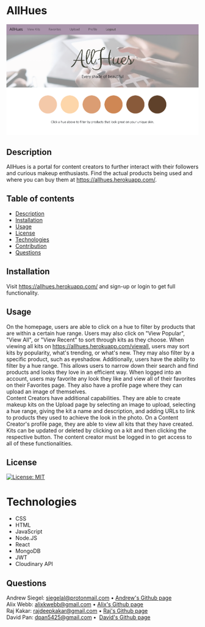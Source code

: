 # AllHues

![AllHues Homepage Image](./client/public/images/allhues-homepage.png)

## Description

AllHues is a portal for content creators to further interact with their followers and curious makeup enthusiasts. Find the actual products being used and where you can buy them at https://allhues.herokuapp.com/.

## Table of contents

- [Description](#Description)
- [Installation](#Installation)
- [Usage](#Usage)
- [License](#License)
- [Technologies](#Technologies)
- [Contribution](#Contribution)
- [Questions](#Questions)

## Installation

Visit https://allhues.herokuapp.com/ and sign-up or login to get full functionality.

## Usage

On the homepage, users are able to click on a hue to filter by products that are within a certain hue range.  Users may also click on "View Popular", "View All", or "View Recent" to sort through kits as they choose.  When viewing all kits on https://allhues.herokuapp.com/viewall, users may sort kits by popularity, what's trending, or what's new.  They may also filter by a specific product, such as eyeshadow.  Additionally, users have the ability to filter by a hue range.  This allows users to narrow down their search and find products and looks they love in an efficient way.  When logged into an account, users may favorite any look they like and view all of their favorites on their Favorites page.  They also have a profile page where they can upload an image of themselves. \
Content Creators have additional capabilities.  They are able to create makeup kits on the Upload page by selecting an image to upload, selecting a hue range, giving the kit a name and description, and adding URLs to link to products they used to achieve the look in the photo.  On a Content Creator's profile page, they are able to view all kits that they have created.  Kits can be updated or deleted by clicking on a kit and then clicking the respective button.  The content creator must be logged in to get access to all of these functionalities.

## License

[![License: MIT](https://img.shields.io/badge/License-MIT-yellow.svg)](https://opensource.org/licenses/MIT)

# Technologies

- CSS
- HTML
- JavaScript
- Node.JS
- React
- MongoDB
- JWT
- Cloudinary API

## Questions

Andrew Siegel: 
siegelal@protonmail.com • 
[Andrew's Github page](https://www.github.com/siegelal7) \
Alix Webb:
alixkwebb@gmail.com • 
[Alix's Github page](https://github.com/awebb8) \
Raj Kakar: rajdeepkakar@gmail.com • 
[Raj's Github page](https://github.com/rajdeep24) \
David Pan: dpan5425@gmail.com • 
[David's Github page](https://github.com/dpan-5)